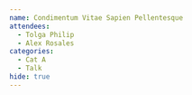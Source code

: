 ```yaml
---
name: Condimentum Vitae Sapien Pellentesque
attendees:
  - Tolga Philip
  - Alex Rosales
categories:
  - Cat A
  - Talk
hide: true
---
```

